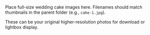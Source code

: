 Place full-size wedding cake images here. Filenames should match thumbnails in the parent folder (e.g., `cake-1.jpg`).

These can be your original higher-resolution photos for download or lightbox display.
